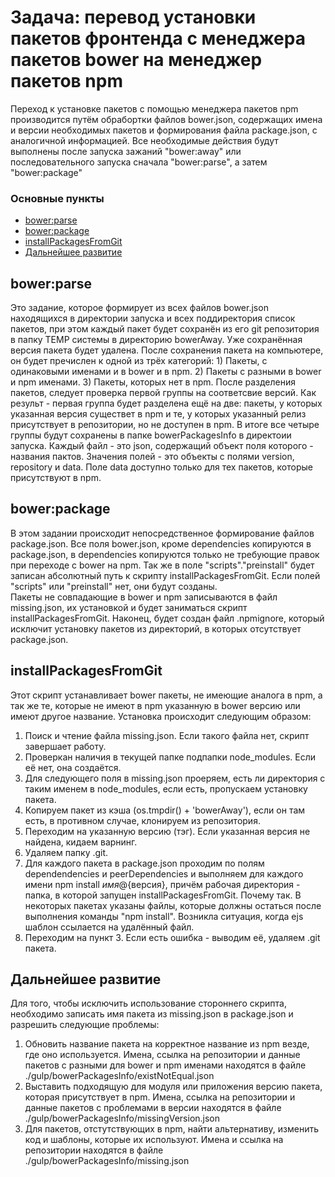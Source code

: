 # Задача: перевод установки пакетов фронтенда с менеджера пакетов bower на менеджер пакетов npm

Переход к установке пакетов с помощью менеджера пакетов npm производится путём обрабортки файлов bower.json, содержащих имена и версии необходимых пакетов и формирования файла package.json, с аналогичной информацией.
Все необходимые действия будут выполнены после запуска зажаний "bower:away" или последовательного запуска сначала "bower:parse", а затем "bower:package"

### Основные пункты

* [bower:parse](#bower:parse)
* [bower:package](#bower:package)
* [installPackagesFromGit](#installPackagesFromGit)
* [Дальнейшее развитие](#Дальнейшее_развитие)

## bower:parse

Это задание, которое формирует из всех файлов bower.json находящихся в директории запуска и всех поддиректория список пакетов, при этом каждый пакет будет сохранён из его git репозитория в папку TEMP системы в директорию bowerAway. Уже сохранённая версия пакета будет удалена. После сохранения пакета на компьютере, он будет пречислен к одной из трёх категорий: 1) Пакеты, с одинаковыми именами и в bower и в npm. 2) Пакеты с разными в bower и npm именами. 3) Пакеты, которых нет в npm.
После разделения пакетов, следует проверка первой группы на соответсвие версий. Как результ - первая группа будет разделена ещё на две: пакеты, у которых указанная версия существет в npm и те, у которых указанный релиз присутствует в репозитории, но не доступен в npm. В итоге все четыре группы будут сохранены в папке bowerPackagesInfo в директоии запуска. Каждый файл - это json, содержащий объект поля которого - названия пактов. Значения полей - это объекты с полями version, repository и data. Поле data доступно только для тех пакетов, которые присутствуют в npm.

## bower:package

В этом задании происходит непосредственное формирование файлов paсkage.json. Все поля bower.json, кроме dependencies копируются в package.json, в dependencies копируются только не требующие правок при переходе с bower на npm. Так же в поле "scripts"."preinstall" будет записан абсолютный путь к скрипту installPackagesFromGit. Если полей "scripts" или "preinstall" нет, они будут созданы.  
Пакеты не совпадающие в bower и npm записываются в файл missing.json, их установкой и будет заниматься скрипт installPackagesFromGit. 
Наконец, будет создан файл .npmignore, который исключит установку пакетов из директорий, в которых отсутствует package.json.

## installPackagesFromGit

Этот скрипт устанавливает bower пакеты, не имеющие аналога в npm, а так же те, которые не имеют в npm указанную в bower версию или имеют другое название. Установка происходит следующим образом:
1) Поиск и чтение файла missing.json. Если такого файла нет, скрипт завершает работу.
2) Проверкан наличия в текущей папке подпапки node_modules. Если её нет, она создаётся.
3) Для следующего поля в missing.json проеряем, есть ли директория с таким именем в node_modules, если есть, пропускаем установку пакета.
4) Копируем пакет из кэша (os.tmpdir() + 'bowerAway'), если он там есть, в противном случае, клонируем из репозитория.
5) Переходим на указанную версию (тэг). Если указанная версия не найдена, кидаем варнинг.
6) Удаляем папку .git.
7) Для каждого пакета в package.json проходим по полям dependendencies и peerDependencies и выполняем для каждого имени npm install ${имя}@${версия}, причём рабочая директория - папка, в которой запущен installPackagesFromGit. Почему так. В некоторых пакетах указаны файлы, которые должны остаться после выполнения команды "npm install". Возникла ситуация, когда ejs шаблон ссылается на удалённый файл.
8) Переходим на пункт 3. Если есть ошибка - выводим её, удаляем .git пакета.

## Дальнейшее развитие

Для того, чтобы исключить использование стороннего скрипта, необходимо записать имя пакета из missing.json в package.json и разрешить следующие проблемы: 
1) Обновить название пакета на корректное название из npm везде, где оно используется.
Имена, ссылка на репозитории и данные пакетов с разными для bower и npm именами находятся в файле ./gulp/bowerPackagesInfo/existNotEqual.json
2) Выставить подходящую для модуля или приложения версию пакета, которая присутствует в npm. Имена, ссылка на репозитории и данные пакетов с проблемами в версии находятся в файле ./gulp/bowerPackagesInfo/missingVersion.json
3) Для пакетов, отстутствующих в npm, найти альтернативу, изменить код и шаблоны, которые их используют. Имена и ссылка на репозитории находятся в файле ./gulp/bowerPackagesInfo/missing.json
